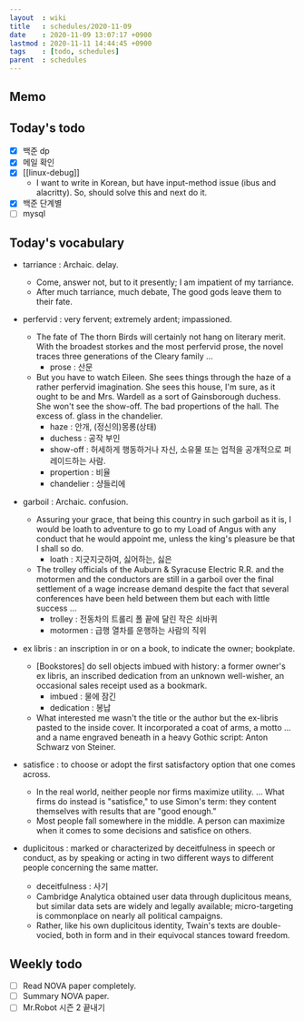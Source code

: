```yaml
---
layout  : wiki
title   : schedules/2020-11-09
date    : 2020-11-09 13:07:17 +0900
lastmod : 2020-11-11 14:44:45 +0900
tags    : [todo, schedules]
parent  : schedules
---
```


## Memo
## Today's todo
 * [X] 백준 dp
 * [X] 메일 확인
 * [X] [[linux-debug]]
   * I want to write in Korean, but have input-method issue (ibus and alacritty). So, should solve this and next do it.
 * [X] 백준 단계별
 * [ ] mysql

## Today's vocabulary
 * tarriance : Archaic. delay.
   * Come, answer not, but to it presently; I am impatient of my tarriance.
   * After much tarriance, much debate, The good gods leave them to their fate.

 * perfervid : very fervent; extremely ardent; impassioned.
   * The fate of The thorn Birds will certainly not hang on literary merit. With the broadest storkes and the most perfervid prose, the novel traces three generations of the Cleary family ...
     * prose : 산문
   * But you have to watch Eileen. She sees things through the haze of a rather perfervid imagination. She sees this house, I'm sure, as it ought to be and Mrs. Wardell as a sort of Gainsborough duchess. She won't see the show-off. The bad propertions of the hall. The excess of. glass in the chandelier.
     * haze : 안개,  (정신의)몽롱(상태)
     * duchess : 공작 부인
     * show-off : 허세하게 행동하거나 자신, 소유물 또는 업적을 공개적으로 퍼레이드하는 사람.
     * propertion : 비율
     * chandelier : 샹들리에

 * garboil : Archaic. confusion.
   * Assuring your grace, that being this country in such garboil as it is, I would be loath to adventure to go to my Load of Angus with any conduct that he would appoint me, unless the king's pleasure be that I shall so do.
     * loath : 지긋지긋하여, 싫어하는, 싫은
   * The trolley officials of the Auburn & Syracuse Electric R.R. and the motormen and the conductors are still in a garboil over the final settlement of a wage increase demand despite the fact that several conferences have been held between them but each with little success ...
     * trolley : 전동차의 트롤리 폴 끝에 달린 작은 쇠바퀴
     * motormen : 급행 열차를 운행하는 사람의 직위

 * ex libris : an inscription in or on a book, to indicate the owner; bookplate.
   * [Bookstores] do sell objects imbued with history: a former owner's ex libris, an inscribed dedication from an unknown well-wisher, an occasional sales receipt used as a bookmark.
     * imbued : 물에 잠긴
     * dedication : 봉납
   * What interested me wasn't the title or the author but the ex-libris pasted to the inside cover. It incorporated a coat of arms, a motto ... and a name engraved beneath in a heavy Gothic script: Anton Schwarz von Steiner.

 * satisfice : to choose or adopt the first satisfactory option that one comes across.
   * In the real world, neither people nor firms maximize utility. ... What firms do instead is "satisfice," to use Simon's term: they content themselves with results that are "good enough."
   * Most people fall somewhere in the middle. A person can maximize when it comes to some decisions and satisfice on others.

 * duplicitous : marked or characterized by deceitfulness in speech or conduct, as by speaking or acting in two different ways to different people concerning the same matter.
   * deceitfulness : 사기
   * Cambridge Analytica obtained user data through duplicitous means, but similar data sets are widely and legally available; micro-targeting is commonplace on nearly all political campaigns.
   * Rather, like his own duplicitous identity, Twain's texts are double-vocied, both in form and in their equivocal stances toward freedom.

## Weekly todo
 * [ ] Read NOVA paper completely.
 * [ ] Summary NOVA paper.
 * [ ] Mr.Robot 시즌 2 끝내기
